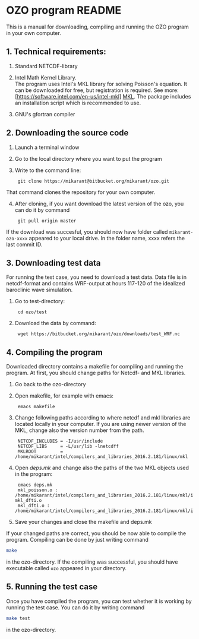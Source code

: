 # OZO program README

This is a manual for downloading, compiling and running the OZO program in your own computer.

## 1. Technical requirements:

1. Standard NETCDF-library

2. Intel Math Kernel Library.  
The program uses Intel's MKL library for solving Poisson's equation. It can be downloaded for free, but registration is required. See more: [https://software.intel.com/en-us/intel-mkl] [MKL]. The package includes an installation script which is recommended to use.
   
3. GNU's gfortran compiler

## 2. Downloading the source code

1. Launch a terminal window

2. Go to the local directory where you want to put the program

3. Write to the command line:

        git clone https://mikarant@bitbucket.org/mikarant/ozo.git
 That command clones the repository for your own computer.

4. After cloning, if you want download the latest version of the ozo, you can do it by command

        git pull origin master
 

If the download was succesful, you should now have folder called `mikarant-ozo-xxxx` appeared to your local drive. In the folder name, xxxx refers the last commit ID.

## 3. Downloading test data

For running the test case, you need to download a test data. Data file is in netcdf-format and contains WRF-output at hours 117-120 of the idealized baroclinic wave simulation.

1. Go to test-directory:

        cd ozo/test


2. Download the data by command:

        wget https://bitbucket.org/mikarant/ozo/downloads/test_WRF.nc


## 4. Compiling the program

Downloaded directory contains a makefile for compiling and running the program. At first, you should change paths for Netcdf- and MKL libraries.

1. Go back to the ozo-directory

2. Open makefile, for example with emacs:

        emacs makefile

3. Change following paths according to where netcdf and mkl libraries are located locally in your computer. If you are using newer version of the MKL, change also the version number from the path.

        NETCDF_INCLUDES = -I/usr/include  
        NETCDF_LIBS     = -L/usr/lib -lnetcdff  
        MKLROOT         = /home/mikarant/intel/compilers_and_libraries_2016.2.181/linux/mkl  

4. Open _deps.mk_ and change also the paths of the two MKL objects used in the program:

        emacs deps.mk
        mkl_poisson.o : /home/mikarant/intel/compilers_and_libraries_2016.2.181/linux/mkl/include/mkl_poisson.f90 mkl_dfti.o 
        mkl_dfti.o : /home/mikarant/intel/compilers_and_libraries_2016.2.181/linux/mkl/include/mkl_dfti.f90 

5. Save your changes and close the makefile and deps.mk

If your changed paths are correct, you should be now able to compile the program. Compiling can be done by just writing command
```bash
make
```
in the ozo-directory. If the compiling was successful, you should have executable called ``` ozo ``` appeared in your directory.

## 5. Running the test case

Once you have compiled the program, you can test whether it is working by running the test case. You can do it by writing command
```bash
make test
```
in the ozo-directory.



[//]: # (Reference links)

[MKL]: <https://software.intel.com/en-us/intel-mkl>


